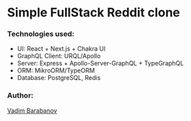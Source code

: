 # Simple FullStack Reddit clone

### Technologies used:

-   UI: React + Next.js + Chakra UI
-   GraphQL Client: URQL/Apollo
-   Server: Express + Apollo-Server-GraphQL + TypeGraphQL
-   ORM: MikroORM/TypeORM
-   Database: PostgreSQL, Redis

### Author:

[Vadim Barabanov](https://vadim-barabanov.netlify.app)
